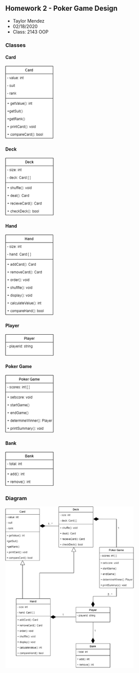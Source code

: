 ## Homework 2 - Poker Game Design

- Taylor Mendez
- 02/18/2020
- Class: 2143 OOP

### Classes
#### Card
<img src="https://github.com/Taylor-Mendez/2143-OOP-Mendez/blob/master/Assignments/H04/Card.png" width="150">

#### Deck
<img src="https://github.com/Taylor-Mendez/2143-OOP-Mendez/blob/master/Assignments/H04/Deck.png" width="150">

#### Hand
<img src="https://github.com/Taylor-Mendez/2143-OOP-Mendez/blob/master/Assignments/H04/Hand.png" width="150">

#### Player
<img src="https://github.com/Taylor-Mendez/2143-OOP-Mendez/blob/master/Assignments/H04/Player.png" width="150">

#### Poker Game
<img src="https://github.com/Taylor-Mendez/2143-OOP-Mendez/blob/master/Assignments/H04/Pokergameclass.png" width="150">

#### Bank
<img src="https://github.com/Taylor-Mendez/2143-OOP-Mendez/blob/master/Assignments/H04/Bank.png" width="150">

### Diagram
<img src="https://github.com/Taylor-Mendez/2143-OOP-Mendez/blob/master/Assignments/H04/pokergame.png" width="400">

